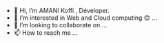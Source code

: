 - 👋 Hi, I’m AMANI Koffi , Déveloper.
- 👀 I’m interested in Web and Cloud computing 😊 ...
- 💞️ I’m looking to collaborate on ...
- 📫 How to reach me ...

<!---
ValentinAmani/ValentinAmani is a ✨ special ✨ repository because its `README.md` (this file) appears on your GitHub profile.
You can click the Preview link to take a look at your changes.
--->

